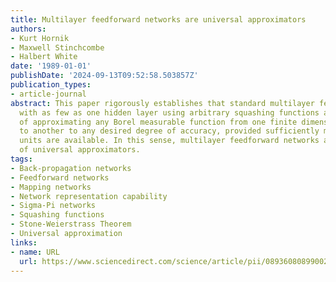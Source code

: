 ```yaml
---
title: Multilayer feedforward networks are universal approximators
authors:
- Kurt Hornik
- Maxwell Stinchcombe
- Halbert White
date: '1989-01-01'
publishDate: '2024-09-13T09:52:58.503857Z'
publication_types:
- article-journal
abstract: This paper rigorously establishes that standard multilayer feedforward networks
  with as few as one hidden layer using arbitrary squashing functions are capable
  of approximating any Borel measurable function from one finite dimensional space
  to another to any desired degree of accuracy, provided sufficiently many hidden
  units are available. In this sense, multilayer feedforward networks are a class
  of universal approximators.
tags:
- Back-propagation networks
- Feedforward networks
- Mapping networks
- Network representation capability
- Sigma-Pi networks
- Squashing functions
- Stone-Weierstrass Theorem
- Universal approximation
links:
- name: URL
  url: https://www.sciencedirect.com/science/article/pii/0893608089900208
---
```

